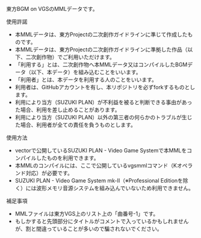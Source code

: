 東方BGM on VGSのMMLデータです。

使用許諾
- 本MMLデータは、東方Projectの二次創作ガイドラインに準じて作成したものです。
- 本MMLデータは、東方Projectの二次創作ガイドラインに準拠した作品（以下、二次創作物）でご利用いただけます。
- 「利用する」とは、二次創作物へ本MMLデータ又はコンパイルしたBGMデータ（以下、本データ）を組み込むことをいいます。
- 「利用者」とは、本データを利用する人のことをいいます。
- 利用者は、GitHubアカウントを有し、本リポジトリを必ずforkするものとします。
- 利用により当方（SUZUKI PLAN）が不利益を被ると判断できる事由があった場合、利用を差し止めることがあります。
- 利用により当方（SUZUKI PLAN）以外の第三者の何らかのトラブルが生じた場合、利用者が全ての責任を負うものとします。

使用方法
- vectorで公開しているSUZUKI PLAN - Video Game Systemで本MMLをコンパイルしたものを利用できます。
- 本MMLのコンパイルには、ここで公開しているvgsmmlコマンド（Kオペランド対応）が必要です。
- SUZUKI PLAN - Video Game System mk-II（※Professional Editionを除く）には波形メモリ音源システムを組み込んでいないため利用できません。

補足事項
- MMLファイルは東方VGS上のリスト上の「曲番号-1」です。
- もしかすると先頭部分にタイトルがコメントで入っているかもしれませんが、割と間違っていることが多いので騙されないでください。
